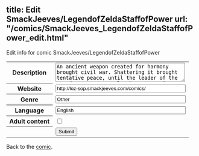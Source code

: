 title: Edit SmackJeeves/LegendofZeldaStaffofPower
url: "/comics/SmackJeeves_LegendofZeldaStaffofPower_edit.html"
---
Edit info for comic SmackJeeves/LegendofZeldaStaffofPower

<form name="comic" action="http://gaepostmail.appspot.com/comic/" method="post">
<table class="comicinfo">
<tr>
<th>Description</th><td><textarea name="description" cols="40" rows="3">An ancient weapon created for harmony brought civil war. Shattering it brought tentative peace, until the leader of the Gerudo attempts to slaughter an entire race of people, then turning his hatred upon the monarchy of Hyrule. Defeated by the Hero of Time and the Princess of Destiny, he was sealed away in the Sacred Realm. Years later, he has gained more power, and has broken free. Now it will take the very weapon he seeks to destroy him, and an unlikely wielder to complete the task. Who will win?</textarea></td>
</tr>
<tr>
<th>Website</th><td><input type="text" name="url" value="http://loz-sop.smackjeeves.com/comics/" size="40"/></td>
</tr>
<tr>
<th>Genre</th><td><input type="text" name="genre" value="Other" size="40"/></td>
</tr>
<tr>
<th>Language</th><td><input type="text" name="language" value="English" size="40"/></td>
</tr>
<tr>
<th>Adult content</th><td><input type="checkbox" name="adult" value="adult" /></td>
</tr>
<tr>
<th></th><td>
<input type="hidden" name="comic" value="SmackJeeves_LegendofZeldaStaffofPower" />
<input type="submit" name="submit" value="Submit" />
</td>
</tr>
</table>
</form>

Back to the [comic](SmackJeeves_LegendofZeldaStaffofPower.html).
